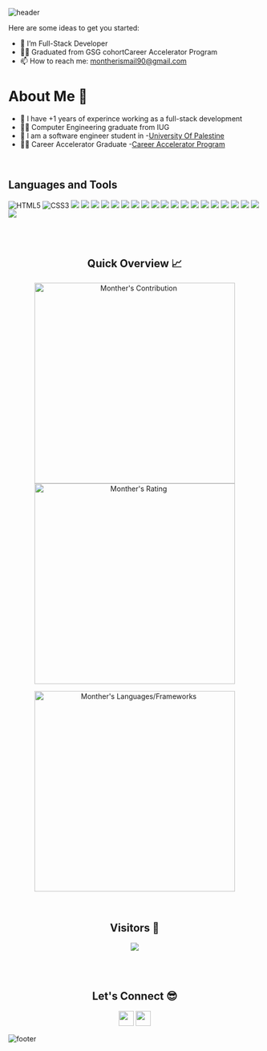![header](https://capsule-render.vercel.app/api?type=waving&color=gradient&height=280&section=header&text=Hi%20there%20%F0%9F%91%8B&fontSize=90)


<!--
**MKhasib/mkhasib** is a ✨ _special_ ✨ repository because its `README.md` (this file) appears on your GitHub profile.

Here are some ideas to get you started:

- 🔭 I’m currently working on 
- 🌱 I’m currently learning ...
- 👯 I’m looking to collaborate on ...
- 🤔 I’m looking for help with ...
- 💬 Ask me about ...
- 📫 How to reach me: ...
- 😄 Pronouns: ...
- ⚡ Fun fact: ...
-->

Here are some ideas to get you started:

- 🔭 I’m Full-Stack Developer 
- 💁‍♂️ Graduated from GSG cohortCareer Accelerator Program 
- 📫 How to reach me: montherismail90@gmail.com


<h1>About Me 📌</h1>

- 🔭 I have +1 years of experince working as a full-stack development
- 💁‍♂️ Computer Engineering graduate from IUG
- 🌱 I am a software engineer student in -[University Of Palestine](#)
- 💁‍♂️ Career Accelerator Graduate -[Career Accelerator Program](https://gazaskygeeks.com/coders-career-accelerator-course/)


<br />
<h2>Languages and Tools </h2>

![HTML5](https://img.shields.io/badge/HTML5-E34F26?style=for-the-badge&logo=html5&logoColor=white)
![CSS3](https://img.shields.io/badge/CSS3-1572B6?style=for-the-badge&logo=css3&logoColor=white)
<img src="https://img.shields.io/badge/-TypeScript-%233178C6?style=for-the-badge&logo=typescript&logoColor=white" />
<img src="https://img.shields.io/badge/JavaScript-F7DF1E?style=for-the-badge&logo=javascript&logoColor=black" />
<img src="https://img.shields.io/badge/-ReactJs-61DAFB?style=for-the-badge&logo=react&logoColor=white" />
<img src="https://img.shields.io/badge/-ReduxJs-61DAFB?style=for-the-badge&logo=redux&logoColor=white" />
<img src="https://img.shields.io/badge/-react_router-61DAFB?style=for-the-badge&logo=react-router&logoColor=white" />
<img src="https://img.shields.io/badge/-react_native-61DAFB?style=for-the-badge&logo=react-router&logoColor=white" />
<img src="https://img.shields.io/badge/-materialUI-61DAFB?style=for-the-badge&logo=materialui&logoColor=black" />
<img src="https://img.shields.io/badge/Node.js-43853D?style=for-the-badge&logo=node.js&logoColor=white" />
<img src="https://img.shields.io/badge/mongodb-43853D?style=for-the-badge&logo=mongodb&logoColor=green" />
<img src="https://img.shields.io/badge/Express.js-404D59?style=for-the-badge&logo=express&logoColor=white" />
<img src="https://img.shields.io/badge/PostgreSQL-316192?style=for-the-badge&logo=postgresql&logoColor=white" />
<img src="https://img.shields.io/badge/-Jest-914359?style=for-the-badge&logo=jest&logoColor=white" />
<img src="https://img.shields.io/badge/GitHub-100000?style=for-the-badge&logo=github&logoColor=white" />
<img src="https://img.shields.io/badge/-postman-F26634?style=for-the-badge&logo=postman&logoColor=white" />
<img src="https://img.shields.io/badge/-Heroku-%236B48AF?style=for-the-badge&logo=heroku&logoColor=white" />
<img src="https://img.shields.io/badge/-Figma-%2379D384?style=for-the-badge&logo=figma&logoColor=white" />
<img src="https://img.shields.io/badge/-mapBox-61DAFB?style=for-the-badge&logo=firebase&logoColor=white" />
<img src="https://img.shields.io/badge/-Twilio-E95420?style=for-the-badge&logo=firebase&logoColor=white" />
<img src="https://img.shields.io/badge/-Bootstarp-43853D?style=for-the-badge&logo=firebase&logoColor=white" />
<img src="https://img.shields.io/badge/-react Bootstarp-E95420?style=for-the-badge&logo=firebase&logoColor=white" />


<br />

<br />

<h2 align="center">Quick Overview 📈</h2>
  
  <p align = "center">
 
</p>

<p align = "center">
  <img src = "https://github-readme-stats.vercel.app/api?username=MontherIsmail&count_private=true&theme=dracula&hide_border=true" alt = "Monther's Contribution" width = 400 >
  <img src = "https://github-readme-streak-stats.herokuapp.com?user=MontherIsmail&count_private=true&theme=dracula&hide_border=true" alt = "Monther's Rating" width = 400 >
</p>

<p align = "center">

 <img src = "https://github-readme-stats.vercel.app/api/top-langs?username=MontherIsmail&show_icons=true&count_private=true&locale=en&layout=compact&langs_count=10&hide_border=true&bg_color=282A36&title_color=DD6387&text_color=fff&icon_color=fff" alt = "Monther's Languages/Frameworks" width = 400 />
</p>

<br />
<h2 align="center">Visitors 👀</h2>
<div align="center" >
  <img src="https://profile-counter.glitch.me/MontherIsmail/count.svg"></img>
</div>

<br /><br />
<h2 align="center">Let's Connect 😎</h2>
<p align="center">
  <a href = "mailto:montherismail90@gmail.com"><img src = "https://img.shields.io/badge/Gmail-D14836?style=for-the-badge&logo=gmail&logoColor=white" height = 30></a>
  <a href = "https://www.linkedin.com/in/monther-alzamli-76b618211/"><img src = "https://img.shields.io/badge/LinkedIn-0077B5?style=for-the-badge&logo=linkedin&logoColor=white"     height = 30></a>
 
</p>


![footer](https://capsule-render.vercel.app/api?type=waving&color=gradient&height=150&section=footer)

